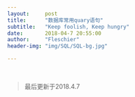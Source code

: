 ```yaml
---
layout:     post
title:      "数据库常用quary语句"
subtitle:   "Keep foolish, Keep hungry"
date:       2018-04-7 20:55:00
author:     "Fleschier"
header-img: "img/SQL/SQL-bg.jpg"

---
```



<br>

>最后更新于2018.4.7